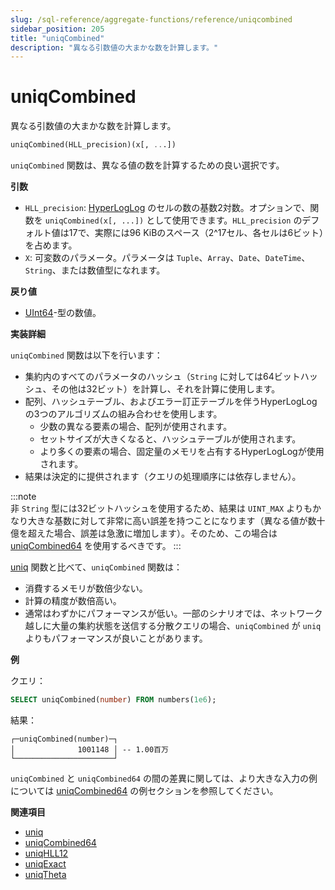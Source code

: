 ```yaml
---
slug: /sql-reference/aggregate-functions/reference/uniqcombined
sidebar_position: 205
title: "uniqCombined"
description: "異なる引数値の大まかな数を計算します。"
---
```



# uniqCombined

異なる引数値の大まかな数を計算します。

``` sql
uniqCombined(HLL_precision)(x[, ...])
```

`uniqCombined` 関数は、異なる値の数を計算するための良い選択です。

**引数**

- `HLL_precision`: [HyperLogLog](https://en.wikipedia.org/wiki/HyperLogLog) のセルの数の基数2対数。オプションで、関数を `uniqCombined(x[, ...])` として使用できます。`HLL_precision` のデフォルト値は17で、実際には96 KiBのスペース（2^17セル、各セルは6ビット）を占めます。
- `X`: 可変数のパラメータ。パラメータは `Tuple`、`Array`、`Date`、`DateTime`、`String`、または数値型になれます。

**戻り値**

- [UInt64](../../../sql-reference/data-types/int-uint.md)-型の数値。

**実装詳細**

`uniqCombined` 関数は以下を行います：

- 集約内のすべてのパラメータのハッシュ（`String` に対しては64ビットハッシュ、その他は32ビット）を計算し、それを計算に使用します。
- 配列、ハッシュテーブル、およびエラー訂正テーブルを伴うHyperLogLogの3つのアルゴリズムの組み合わせを使用します。
    - 少数の異なる要素の場合、配列が使用されます。
    - セットサイズが大きくなると、ハッシュテーブルが使用されます。
    - より多くの要素の場合、固定量のメモリを占有するHyperLogLogが使用されます。
- 結果は決定的に提供されます（クエリの処理順序には依存しません）。

:::note    
非 `String` 型には32ビットハッシュを使用するため、結果は `UINT_MAX` よりもかなり大きな基数に対して非常に高い誤差を持つことになります（異なる値が数十億を超えた場合、誤差は急激に増加します）。そのため、この場合は [uniqCombined64](../../../sql-reference/aggregate-functions/reference/uniqcombined64.md#agg_function-uniqcombined64) を使用するべきです。
:::

[uniq](../../../sql-reference/aggregate-functions/reference/uniq.md#agg_function-uniq) 関数と比べて、`uniqCombined` 関数は：

- 消費するメモリが数倍少ない。
- 計算の精度が数倍高い。
- 通常はわずかにパフォーマンスが低い。一部のシナリオでは、ネットワーク越しに大量の集約状態を送信する分散クエリの場合、`uniqCombined` が `uniq` よりもパフォーマンスが良いことがあります。

**例**

クエリ：

```sql
SELECT uniqCombined(number) FROM numbers(1e6);
```

結果：

```response
┌─uniqCombined(number)─┐
│              1001148 │ -- 1.00百万
└──────────────────────┘
```

`uniqCombined` と `uniqCombined64` の間の差異に関しては、より大きな入力の例については [uniqCombined64](../../../sql-reference/aggregate-functions/reference/uniqcombined64.md#agg_function-uniqcombined64) の例セクションを参照してください。

**関連項目**

- [uniq](../../../sql-reference/aggregate-functions/reference/uniq.md#agg_function-uniq)
- [uniqCombined64](../../../sql-reference/aggregate-functions/reference/uniqcombined64.md#agg_function-uniqcombined64)
- [uniqHLL12](../../../sql-reference/aggregate-functions/reference/uniqhll12.md#agg_function-uniqhll12)
- [uniqExact](../../../sql-reference/aggregate-functions/reference/uniqexact.md#agg_function-uniqexact)
- [uniqTheta](../../../sql-reference/aggregate-functions/reference/uniqthetasketch.md#agg_function-uniqthetasketch)
